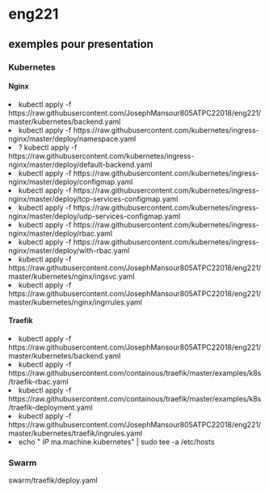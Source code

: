 # eng221 
## exemples pour presentation
### Kubernetes
#### Nginx
<li> kubectl apply -f https://raw.githubusercontent.com/JosephMansour805ATPC22018/eng221/master/kubernetes/backend.yaml
<li> kubectl apply -f  https://raw.githubusercontent.com/kubernetes/ingress-nginx/master/deploy/namespace.yaml
<li>? kubectl apply -f https://raw.githubusercontent.com/kubernetes/ingress-nginx/master/deploy/default-backend.yaml 
<li> kubectl apply -f https://raw.githubusercontent.com/kubernetes/ingress-nginx/master/deploy/configmap.yaml 
<li> kubectl apply -f https://raw.githubusercontent.com/kubernetes/ingress-nginx/master/deploy/tcp-services-configmap.yaml 
<li> kubectl apply -f https://raw.githubusercontent.com/kubernetes/ingress-nginx/master/deploy/udp-services-configmap.yaml 
<li> kubectl apply -f https://raw.githubusercontent.com/kubernetes/ingress-nginx/master/deploy/rbac.yaml 
<li> kubectl apply -f https://raw.githubusercontent.com/kubernetes/ingress-nginx/master/deploy/with-rbac.yaml 
<li> kubectl apply -f https://raw.githubusercontent.com/JosephMansour805ATPC22018/eng221/master/kubernetes/nginx/ingsvc.yaml
<li> kubectl apply -f https://raw.githubusercontent.com/JosephMansour805ATPC22018/eng221/master/kubernetes/nginx/ingrrules.yaml
  
#### Traefik
<li> kubectl apply -f https://raw.githubusercontent.com/JosephMansour805ATPC22018/eng221/master/kubernetes/backend.yaml
<li> kubectl apply -f https://raw.githubusercontent.com/containous/traefik/master/examples/k8s/traefik-rbac.yaml
<li> kubectl apply -f https://raw.githubusercontent.com/containous/traefik/master/examples/k8s/traefik-deployment.yaml
<li> kubectl apply -f https://raw.githubusercontent.com/JosephMansour805ATPC22018/eng221/master/kubernetes/traefik/ingrules.yaml
<li> echo "<i> IP </i> ma.machine.kubernetes" | sudo tee -a /etc/hosts
  
### Swarm
swarm/traefik/deploy.yaml
